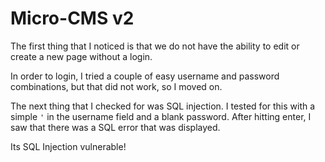 # Micro-CMS v2

The first thing that I noticed is that we do not have the ability to edit or create a new page without a login.

In order to login, I tried a couple of easy username and password combinations, but that did not work, so I moved on. 

The next thing that I checked for was SQL injection. I tested for this with a simple `` ' `` in the username field and a blank password. After hitting enter, I saw that 
there was a SQL error that was displayed. 

Its SQL Injection vulnerable!
